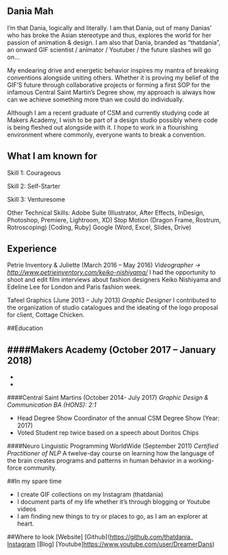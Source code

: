 ## Dania Mah
I’m that Dania, logically and literally. I am that Dania, out of many Danias’ who has broke the Asian stereotype and thus, explores the world for her passion of animation & design. I am also that Dania, branded as “thatdania”, an onward GIF scientist / animator / Youtuber / the future slashes will go on…

My endearing drive and energetic behavior inspires my mantra of breaking conventions alongside uniting others. Whether it is proving my belief of the GIF’S future through collaborative projects or forming a first SOP for the infamous Central Saint Martin’s Degree show, my approach is always how can we achieve something more than we could do individually.

Although I am a recent graduate of CSM and currently studying code at Makers Academy, I wish to be part of a design studio possibly where code is being fleshed out alongside with it. I hope to work in a flourishing environment where commonly, everyone wants to break a convention.

## What I am known for

Skill 1: Courageous

Skill 2: Self-Starter

Skill 3: Venturesome


Other Technical Skills:
Adobe Suite (Illustrator, After Effects, InDesign, Photoshop, Premiere, Lightroom, XD)
Stop Motion (Dragon Frame, Rostrum, Rotroscoping)
[Coding, Ruby]
Google (Word, Excel, Slides, Drive)

## Experience
Petrie Inventory & Juliette  (March 2016 – May 2016)
*Videographer → http://www.petrieinventory.com/keiko-nishiyama/*
I had the opportunity to shoot and edit film interviews about fashion designers
Keiko Nishiyama and Edeline Lee for London and Paris fashion week.

Tafeel Graphics (June 2013 – July 2013)
*Graphic Designer*
I contributed to the organization of studio catalogues and the ideating of the
logo proposal for client, Cottage Chicken.

##Education

####Makers Academy (October 2017 – January 2018)
-
-
-

####Central Saint Martins (October 2014- July 2017)
*Graphic Design & Communication BA (HONS): 2:1*
- Head Degree Show Coordinator of the annual CSM Degree Show (Year: 2017)
- Voted Student rep twice based on a speech about Doritos Chips

####Neuro Linguistic Programming WorldWide (September 2011)
*Certified Practitioner of NLP*
A twelve-day course on learning how the language of the brain creates programs
and patterns in human behavior in a working-force community.

##In my spare time
- I create GIF collections on my Instagram (thatdania)
- I document parts of my life whether it’s through blogging or Youtube videos
- I am finding new things to try or places to go, as I am an explorer at heart.

##Where to look
[Website]
[Github](https://github.com/thatdania_
[Instagram](https://www.instagram.com/thatdania/)
[Blog]
[Youtube]https://www.youtube.com/user/DreamerDans)
